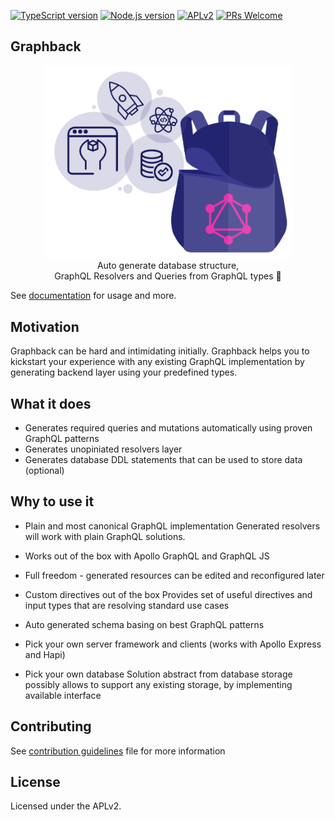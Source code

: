 [![TypeScript version][ts-badge]][typescript-30]
[![Node.js version][nodejs-badge]][nodejs]
[![APLv2][license-badge]][LICENSE]
[![PRs Welcome][prs-badge]][prs]


## Graphback

<p align="center">
  <img width="400" src="https://github.com/aerogear/graphback/raw/master/website/static/img/graphback.png">
  <br/>
  Auto generate database structure, <br/>
  GraphQL Resolvers and Queries from GraphQL types 🚀
</p>

See [documentation](https://graphback.dev) for usage and more.

## Motivation 

Graphback can be hard and intimidating initially.
Graphback helps you to kickstart your experience with any existing GraphQL implementation
by generating backend layer using your predefined types.

## What it does

- Generates required queries and mutations automatically using proven GraphQL patterns
- Generates unopiniated resolvers layer
- Generates database DDL statements that can be used to store data (optional)

## Why to use it

- Plain and most canonical GraphQL implementation
Generated resolvers will work with plain GraphQL solutions.

- Works out of the box with Apollo GraphQL and GraphQL JS

- Full freedom - generated resources can be edited and reconfigured later 

- Custom directives out of the box
Provides set of useful directives and input types that are resolving standard use cases

- Auto generated schema basing on best GraphQL patterns 

- Pick your own server framework and clients (works with Apollo Express and Hapi) 

- Pick your own database
Solution abstract from database storage possibly allows to support any existing storage, by 
implementing available interface

## Contributing

See [contribution guidelines](./CONTRIBUTING.md) file for more information
## License
Licensed under the APLv2. 

[ts-badge]: https://img.shields.io/badge/TypeScript-3.0-blue.svg
[nodejs-badge]: https://img.shields.io/badge/Node.js->=%208.9-blue.svg
[prs-badge]: https://img.shields.io/badge/PRs-welcome-brightgreen.svg
[license-badge]: https://img.shields.io/badge/license-APLv2-blue.svg
[typescript-30]: https://www.typescriptlang.org/docs/handbook/release-notes/typescript-3-0.html
[nodejs]: https://nodejs.org/dist/latest-v8.x/docs/api/
[license]: https://github.com/wtrocki/graphql-resolver-gen/blob/master/LICENSE
[prs]: http://makeapullrequest.com
